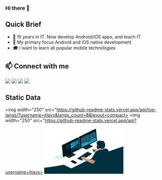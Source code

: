 ### Hi there 🙂

Quick Brief
---
- 🌱 15 years in IT. Now develop Android/iOS apps, and teach IT
- 🎯 My primary focus Android and iOS native development
- 🎓 I want to learn all popular mobile technologies

📫 Connect with me
---
[<img width="22px" src="https://cdn.jsdelivr.net/npm/simple-icons@v3/icons/telegram.svg">](https://t.me/itlavs)
[<img width="22px" src="https://cdn.jsdelivr.net/npm/simple-icons@v3/icons/facebook.svg">](https://facebook.com/itlavs)
[<img width="22px" src="https://cdn.jsdelivr.net/npm/simple-icons@v3/icons/instagram.svg">](https://www.instagram.com/itlavs/)
![](https://visitor-badge.glitch.me/badge?page_id=itlavs)

Static Data
---
<img width="250" src="https://github-readme-stats.vercel.app/api/top-langs/?username=itlavs&langs_count=8&layout=compact>
<img width="250" src="https://github-readme-stats.vercel.app/api?username=itlavs>
<img src="https://github.com/itlavs/itlavs/blob/main/code.gif?raw=true" width="250" height="160" />
